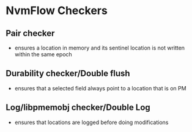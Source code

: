 # NvmFlow Checkers

## Pair checker
* ensures a location in memory and its sentinel location is not written within the same epoch

## Durability checker/Double flush
* ensures that a selected field always point to a location that is on PM

## Log/libpmemobj checker/Double Log
* ensures that locations are logged before doing modifications
